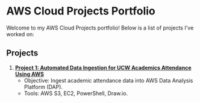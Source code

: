 # AWS Cloud Projects Portfolio

Welcome to my AWS Cloud Projects portfolio! Below is a list of projects I've worked on:

## Projects
1. **[Project 1: Automated Data Ingestion for UCW Academics Attendance Using AWS](Auto_Data_Ingestion)**
   - Objective: Ingest academic attendance data into AWS Data Analysis Platform (DAP).
   - Tools: AWS S3, EC2, PowerShell, Draw.io.
